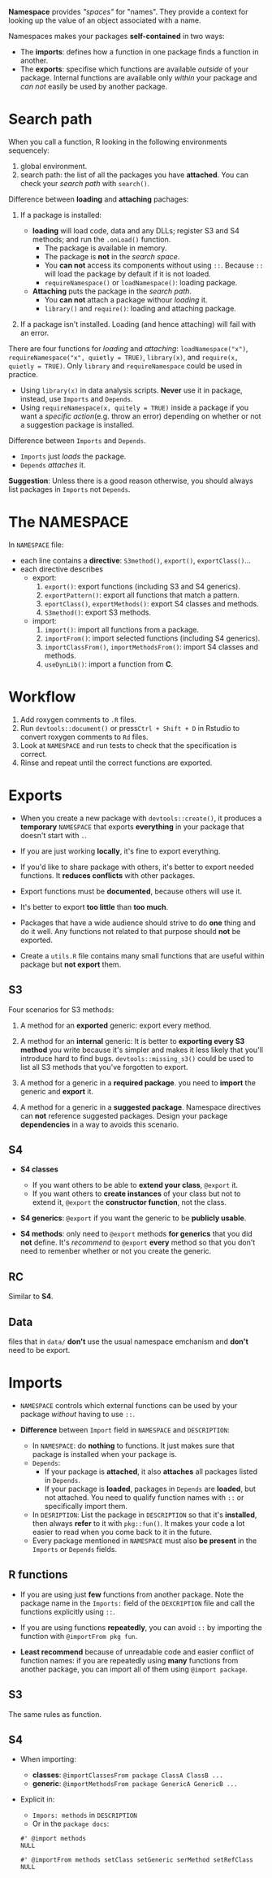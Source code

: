 **Namespace** provides _"spaces"_ for "names". They provide a context for looking up the value of an object associated with a name.

Namespaces makes your packages **self-contained** in two ways:
* The **imports**: defines how a function in one package finds a function in another.
* The **exports**: specifise which functions are available _outside_ of your package. Internal functions are available only _within_ your package and _can not_ easily be used by another package.

# Search path

When you call a function, R looking in the following environments sequencely:
1. global environment.
2. search path: the list of all the packages you have **attached**. You can check your _search path_ with `search()`.

Difference between **loading** and **attaching** pachages:
1. If a package is installed:
    * **loading** will load code, data and any DLLs; register S3 and S4 methods; and run the `.onLoad()` function.
        * The package is available in memory.
        * The package is **not** in the _search space_.
        * You **can not** access its components without using `::`. Because `::` will load the package by default if it is not loaded.
        * `requireNamespace()` or `loadNamespace()`: loading package.
    * **Attaching** puts the package in the _search path_.
        * You **can not** attach a package withour _loading_ it.
        * `library()` and `require()`: loading and attaching package.

2. If a package isn't installed. Loading (and hence attaching) will fail with an error.

There are four functions for _loading_ and _attaching_: `loadNamespace("x")`, `requireNamespace("x", quietly = TRUE)`, `library(x)`, and `require(x, quietly = TRUE)`. Only `library` and `requireNamespace` could be used in practice.

* Using `library(x)` in data analysis scripts. **Never** use it in package, instead, use `Imports` and `Depends`.
* Using `requireNamespace(x, quitely = TRUE)` inside a package if you want a _specific action_(e.g. throw an error) depending on whether or not a suggestion package is installed.

Difference between `Imports` and `Depends`.
* `Imports` just _loads_ the package.
* `Depends` _attaches_ it.

**Suggestion**: Unless there is a good reason otherwise, you should always list packages in `Imports` not `Depends`.

# The NAMESPACE

In `NAMESPACE` file:
* each line contains a **directive**: `S3method()`, `export()`, `exportClass()`...
* each directive describes
    * export:
        1. `export()`: export functions (including S3 and S4 generics).
        2. `exportPattern()`: export all functions that match a pattern.
        3. `eportClass()`, `exportMethods()`: export S4 classes and methods.
        4. `S3method()`: export S3 methods.
    * import:
        1. `import()`: import all functions from a package.
        2. `importFrom()`: import selected functions (including S4 generics).
        3. `importClassFrom()`, `importMethodsFrom()`: import S4 classes and methods.
        4. `useDynLib()`: import a function from **C**.

# Workflow

1. Add roxygen comments to `.R` files.
2. Run `devtools::document()` or press`Ctrl + Shift + D` in Rstudio to convert roxygen comments to `Rd` files.
3. Look at `NAMESPACE` and run tests to check that the specification is correct.
4. Rinse and repeat until the correct functions are exported.

# Exports

* When you create a new package with `devtools::create()`, it produces a **temporary** `NAMESPACE` that exports **everything** in your package that doesn't start with `.`.
* If you are just working **locally**, it's fine to export everything.
* If you'd like to share package with others, it's better to export needed functions. It **reduces conflicts** with other packages.

* Export functions must be **documented**, because others will use it.

* It's better to export **too little** than **too much**.

* Packages that have a wide audience should strive to do **one** thing and do it well. Any functions not related to that purpose should **not** be exported.

* Create a `utils.R` file contains many small functions that are useful within package but **not export** them. 

## S3

Four scenarios for S3 methods:

1. A method for an **exported** generic: export every method.

2. A method for an **internal** generic: It is better to **exporting every S3 method** you write because it's simpler and makes it less likely that you'll introduce hard to find bugs. `devtools::missing_s3()` could be used to list all S3 methods that you've forgotten to export.

3. A method for a generic in a **required package**. you need to **import** the generic and **export** it.

4. A method for a generic in a **suggested package**. Namespace directives can **not** reference suggested packages. Design your package **dependencies** in a way to avoids this scenario.

## S4

* **S4 classes**
    * If you want others to be able to **extend your class**, `@export` it.
    * If you want others to **create instances** of your class but not to extend it, `@export` the **constructor function**, not the class.

* **S4 generics**: `@export` if you want the generic to be **publicly usable**.

* **S4 methods**: only need to `@export` methods **for generics** that you did **not** define. It's _recommend_ to `@export` **every** method so that you don't need to remenber whether or not you create the generic.

## RC
Similar to **S4**.

## Data
files that in `data/` **don't** use the usual namespace emchanism and **don't** need to be export.

# Imports

* `NAMESPACE` controls which external functions can be used by your package _without_ having to use `::`.

* **Difference** between `Import` field in `NAMESPACE` and `DESCRIPTION`:
    * In `NAMESPACE`: do **nothing** to functions. It just makes sure that package is installed when your package is.
    * `Depends`: 
        * If your package is **attached**, it also **attaches** all packages listed in `Depends`.
        * If your package is **loaded**, packages in `Depends` are **loaded**, but not attached. You need to qualify function names with `::` or specifically import them.
    * In `DESRIPTION`:
        List the package in `DESCRIPTION` so that it's **installed**, then always **refer** to it with `pkg::fun()`. It makes your code a lot easier to read when you come back to it in the future.
    * Every package mentioned in `NAMESPACE` must also **be present** in the `Imports` or `Depends` fields.

## R functions
* If you are using just **few** functions from another package. Note the package name in the `Imports:` field of the `DEXCRIPTION` file and call the functions explicitly using `::`.
    
* If you are using functions **repeatedly**, you can avoid `::` by importing the function with `@importFrom pkg fun`.

* **Least recommend** because of unreadable code and easier conflict of function names: if you are repeatedly using **many** functions from another package, you can import all of them using `@import package`.

## S3

The same rules as function.

## S4
* When importing:
    * **classes**: `@importClassesFrom package ClassA ClassB ...`
    * **generic**: `@importMethodsFrom package GenericA GenericB ...`

* Explicit in:
    * `Impors: methods` in `DESCRIPTION`
    * Or in the `package docs`:

    ```
    #' @import methods
    NULL

    #' @importFrom methods setClass setGeneric serMethod setRefClass
    NULL
    ```

